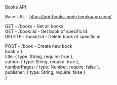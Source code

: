 Books API

Base URL - https://api-books-node.herokuapp.com/

GET - /books - Get all books<br>
GET - /book/:id - Get book of specific id<br>
DELETE - /book/:id - Delete book of specific id<br>

POST - /book - Create new book<br>
book = {<br>
  title: {
    type: String,
    require: true
  },<br>
  author: {
    type: String,
    require: true
  },<br>
  numberPages: {
    type: Number,
    require: false
  },<br>
  publisher: {
    type: String,
    require: false
  }<br>
}
